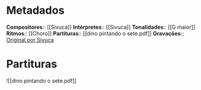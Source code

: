 # Metadados

**Compositores**:: [[Sivuca]]
**Intérpretes**:: [[Sivuca]]
**Tonalidades**:: [[G maior]]
**Ritmos**:: [[Choro]]
**Partituras**:: [[dino pintando o sete.pdf]]
**Gravações**:: [Original por Sivuca](https://www.youtube.com/watch?v=NnZC21sd61Y)

# Partituras
![[dino pintando o sete.pdf]]